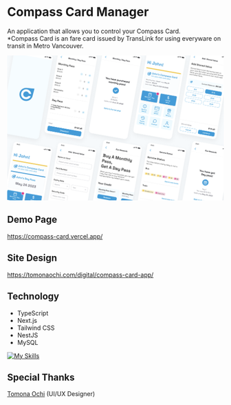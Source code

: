 # Compass Card Manager
An application that allows you to control your Compass Card.  
*Compass Card is an fare card issued by TransLink for using everyware on transit in Metro Vancouver.

![Showcase](/public/showcase.png)

## Demo Page
https://compass-card.vercel.app/

## Site Design
https://tomonaochi.com/digital/compass-card-app/

## Technology
- TypeScript
- Next.js
- Tailwind CSS
- NestJS
- MySQL

[![My Skills](https://skillicons.dev/icons?i=ts,nextjs,tailwind,nestjs,mysql)](https://skillicons.dev)

## Special Thanks
[Tomona Ochi](https://tomonaochi.com/) (UI/UX Designer)